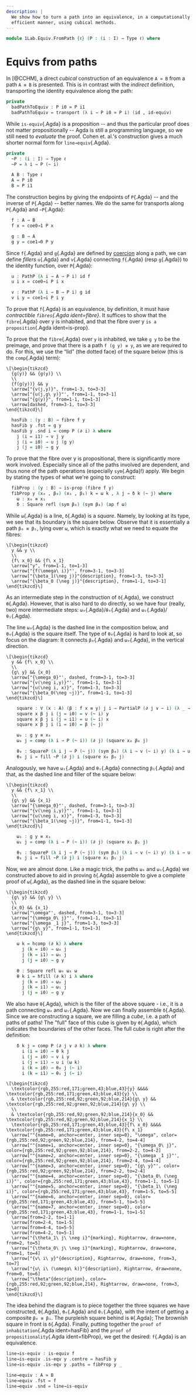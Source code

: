 ```yaml
---
description: |
  We show how to turn a path into an equivalence, in a computationally
  efficient manner, using cubical methods.
---
```

<!--
```agda
open import 1Lab.HLevel
open import 1Lab.Equiv
open import 1Lab.Path
open import 1Lab.Type
```
-->

```agda
module 1Lab.Equiv.FromPath {ℓ} (P : (i : I) → Type ℓ) where
```

# Equivs from paths

In [@CCHM], a direct _cubical_ construction of an equivalence `A ≃ B`
from a path `A ≡ B` is presented. This is in contrast with the
_indirect_ definition, transporting the identity equivalence along the
path:

```agda
private
  badPathToEquiv : P i0 ≃ P i1
  badPathToEquiv = transport (λ i → P i0 ≃ P i) (id , id-equiv)
```

While `is-equiv`{.Agda} is a proposition -- and thus the particular proof
does not matter propositionally -- Agda is still a programming language,
so we still need to _evaluate_ the proof. Cohen et. al.'s construction
gives a much shorter normal form for `line→equiv`{.Agda}.

```agda
private
  ~P : (i : I) → Type ℓ
  ~P = λ i → P (~ i)

  A B : Type ℓ
  A = P i0
  B = P i1
```

The construction begins by giving the endpoints of `P`{.Agda} -- and the
inverse of `P`{.Agda} -- better names. We do the same for transports
along `P`{.Agda} and `~P`{.Agda}:

```agda
  f : A → B
  f x = coe0→1 P x

  g : B → A
  g y = coe1→0 P y
```

Since `f`{.Agda} and `g`{.Agda} are defined by [coercion] along a path,
we can define _fillers_ `u`{.Agda} and `v`{.Agda} connecting `f`{.Agda}
(resp `g`{.Agda}) to the identity function, over `P`{.Agda}:

[coercion]: 1Lab.Path.html#squeezing-and-spreading

```agda
  u : PathP (λ i → A → P i) id f
  u i x = coe0→i P i x

  v : PathP (λ i → B → P i) g id
  v i y = coe1→i P i y
```

To prove that `f`{.Agda} is an equivalence, by definition, it must have
_contractible `fibres`{.Agda ident=fibre}_. It suffices to show that the
`fibre`{.Agda} over y is inhabited, and that the fibre over y `is a
proposition`{.Agda ident=is-prop}.

To prove that the `fibre`{.Agda} over `y` is inhabited, we take `g y` to
be the preimage, and prove that there is a path `f (g y) ≡ y`, as we are
required to do. For this, we use the “lid” (the dotted face) of the
square below (this is the `comp`{.Agda} term):

~~~{.quiver}
\[\begin{tikzcd}
  {g(y)} && {g(y)} \\
  \\
  {f(g(y))} && y
  \arrow["{v(j,y)}", from=1-3, to=3-3]
  \arrow["{u(j,g\ y)}"', from=1-1, to=3-1]
  \arrow["{g(y)}", from=1-1, to=1-3]
  \arrow[dashed, from=3-1, to=3-3]
\end{tikzcd}\]
~~~

```agda
  hasFib : (y : B) → fibre f y
  hasFib y .fst = g y
  hasFib y .snd i = comp P (∂ i) λ where
    j (i = i1) → v j y
    j (i = i0) → u j (g y)
    j (j = i0) → g y
```

To prove that the fibre over y is propositional, there is significantly
more work involved. Especially since all of the paths involved are
dependent, and thus none of the path operations (especially
`sym`{.Agda}!) apply. We begin by stating the types of what we're going
to construct:

```agda
  fibProp : (y : B) → is-prop (fibre f y)
  fibProp y (x₀ , β₀) (x₁ , β₁) k = ω k , λ j → δ k (~ j) where
    ω : x₀ ≡ x₁
    δ : Square refl (sym β₀) (sym β₁) (ap f ω)
```

While `ω`{.Agda} is a line, `δ`{.Agda} is a _square_. Namely, by looking
at its type, we see that its boundary is the square below. Observe that
it is essentially a path `β₀ ≡ β₁`, lying over `ω`, which is exactly
what we need to equate the fibres:

~~~{.quiver}
\[\begin{tikzcd}
  y && y \\
  \\
  {f\ x_0} && {f\ x_1}
  \arrow["y", from=1-1, to=1-3]
  \arrow["{f(\omega\ i)}"', from=3-1, to=3-3]
  \arrow["{\beta_1(\neg j)}"{description}, from=1-3, to=3-3]
  \arrow["{\beta_0 (\neg j)}"{description}, from=1-1, to=3-1]
\end{tikzcd}\]
~~~

As an intermediate step in the construction of `δ`{.Agda}, we construct
`θ`{.Agda}. However, that is also hard to do directly, so we have four
(really, two) more intermediate steps: `ω₀`{.Agda}/`θ₀`{.Agda} and
`ω₁`{.Agda}/`θ₁`{.Agda}.

The line `ω₀`{.Agda} is the dashed line in the composition below, and
`θ₀`{.Agda} is the square itself. The type of `θ₀`{.Agda} is hard to
look at, so focus on the diagram: It connects `β₀`{.Agda} and
`ω₀`{.Agda}, in the vertical direction.

~~~{.quiver}
\[\begin{tikzcd}
  y && {f\ x_0} \\
  \\
  {g\ y} && {x_0}
  \arrow["{\omega_0}"', dashed, from=3-1, to=3-3]
  \arrow["{v(\neg i,y)}"', from=1-1, to=3-1]
  \arrow["{u(\neg i, x)}", from=1-3, to=3-3]
  \arrow["{\beta_0(\neg ~j)}", from=1-1, to=1-3]
\end{tikzcd}\]
~~~

```agda
    square : ∀ (x : A) (β : f x ≡ y) j i → PartialP (∂ j ∨ ~ i) (λ _ → P (~ i))
    square x β j i (j = i0) = v (~ i) y
    square x β j i (j = i1) = u (~ i) x
    square x β j i (i = i0) = β (~ j)

    ω₀ : g y ≡ x₀
    ω₀ j = comp (λ i → P (~ i)) (∂ j) (square x₀ β₀ j)

    θ₀ : SquareP (λ i j → P (~ j)) (sym β₀) (λ i → v (~ i) y) (λ i → u (~ i) x₀) ω₀
    θ₀ j i = fill ~P (∂ j) i (square x₀ β₀ j)
```

Analogously, we have `ω₁`{.Agda} and `θ₁`{.Agda} connecting `β₁`{.Agda}
and that, as the dashed line and filler of the square below:

~~~{.quiver}
\[\begin{tikzcd}
  y && {f\ x_1} \\
  \\
  {g\ y} && {x_1}
  \arrow["{\omega_0}"', dashed, from=3-1, to=3-3]
  \arrow["{v(\neg i,y)}"', from=1-1, to=3-1]
  \arrow["{u(\neg i, x)}", from=1-3, to=3-3]
  \arrow["{\beta_1(\neg ~j)}", from=1-1, to=1-3]
\end{tikzcd}\]
~~~

```agda
    ω₁ : g y ≡ x₁
    ω₁ j = comp (λ i → P (~ i)) (∂ j) (square x₁ β₁ j)

    θ₁ : SquareP (λ i j → P (~ j)) (sym β₁) (λ i → v (~ i) y) (λ i → u (~ i) x₁) ω₁
    θ₁ j i = fill ~P (∂ j) i (square x₁ β₁ j)
```

Now, we are almost done. Like a magic trick, the paths `ω₀` and
`ω₁`{.Agda} we constructed above to aid in proving `δ`{.Agda} assemble
to give a complete proof of `ω`{.Agda}, as the dashed line in the square
below:

~~~{.quiver}
\[\begin{tikzcd}
  {g\ y} && {g\ y} \\
  \\
  {x_0} && {x_1}
  \arrow["\omega"', dashed, from=3-1, to=3-3]
  \arrow["{\omega_0\ j}"', from=1-1, to=3-1]
  \arrow["{\omega _1 j}", from=1-3, to=3-3]
  \arrow["{g\ y}", from=1-1, to=1-3]
\end{tikzcd}\]
~~~

```agda
    ω k = hcomp (∂ k) λ where
      j (k = i0) → ω₀ j
      j (k = i1) → ω₁ j
      j (j = i0) → g y

    θ : Square refl ω₀ ω₁ ω
    θ k i = hfill (∂ k) i λ where
      j (k = i0) → ω₀ j
      j (k = i1) → ω₁ j
      j (j = i0) → g y
```

We also have `θ`{.Agda}, which is the filler of the above square - i.e.,
it is a path connecting `ω₀` and `ω₁`{.Agda}. Now we can finally
assemble `δ`{.Agda}. Since we are constructing a square, we are filling
a _cube_, i.e. a path of paths of paths! The "full" face of this cube is
given by `θ`{.Agda}, which indicates the boundaries of the other faces.
The full cube is right after the definition:

```agda
    δ k j = comp P (∂ j ∨ ∂ k) λ where
      i (i = i0) → θ k j
      i (j = i0) → v i y
      i (j = i1) → u i (ω k)
      i (k = i0) → θ₀ j (~ i)
      i (k = i1) → θ₁ j (~ i)
```

~~~{.quiver}
\[\begin{tikzcd}
  \textcolor{rgb,255:red,171;green,43;blue,43}{y} &&&& \textcolor{rgb,255:red,171;green,43;blue,43}{y} \\
  & \textcolor{rgb,255:red,92;green,92;blue,214}{g\ y} && \textcolor{rgb,255:red,92;green,92;blue,214}{g\ y} \\
  \\
  & \textcolor{rgb,255:red,92;green,92;blue,214}{x_0} && \textcolor{rgb,255:red,92;green,92;blue,214}{x_1} \\
  \textcolor{rgb,255:red,171;green,43;blue,43}{f\ x_0} &&&& \textcolor{rgb,255:red,171;green,43;blue,43}{f\ x_1}
  \arrow[""{name=0, anchor=center, inner sep=0}, "\omega", color={rgb,255:red,92;green,92;blue,214}, from=4-2, to=4-4]
  \arrow[""{name=1, anchor=center, inner sep=0}, "{\omega_0\ j}", color={rgb,255:red,92;green,92;blue,214}, from=2-2, to=4-2]
  \arrow[""{name=2, anchor=center, inner sep=0}, "{\omega _1 j}"', color={rgb,255:red,92;green,92;blue,214}, from=2-4, to=4-4]
  \arrow[""{name=3, anchor=center, inner sep=0}, "{g\ y}"', color={rgb,255:red,92;green,92;blue,214}, from=2-2, to=2-4]
  \arrow[""{name=4, anchor=center, inner sep=0}, "{\beta_0\ (\neg i)}"', color={rgb,255:red,171;green,43;blue,43}, from=1-1, to=5-1]
  \arrow[""{name=5, anchor=center, inner sep=0}, "{\beta_1\ (\neg i)}", color={rgb,255:red,171;green,43;blue,43}, from=1-5, to=5-5]
  \arrow[""{name=6, anchor=center, inner sep=0}, color={rgb,255:red,171;green,43;blue,43}, from=5-1, to=5-5]
  \arrow[""{name=7, anchor=center, inner sep=0}, color={rgb,255:red,171;green,43;blue,43}, from=1-1, to=1-5]
  \arrow[from=2-2, to=1-1]
  \arrow[from=2-4, to=1-5]
  \arrow[from=4-4, to=5-5]
  \arrow[from=4-2, to=5-1]
  \arrow["{\theta_1\ j\ \neg i}"{marking}, Rightarrow, draw=none, from=2, to=5]
  \arrow["{\theta_0\ j\ \neg i}"{marking}, Rightarrow, draw=none, from=1, to=4]
  \arrow["{v\ i\ y}"{description}, Rightarrow, draw=none, from=3, to=7]
  \arrow["{u\ i\ (\omega\ k)}"{description}, Rightarrow, draw=none, from=0, to=6]
  \arrow["\theta"{description}, color={rgb,255:red,92;green,92;blue,214}, Rightarrow, draw=none, from=3, to=0]
\end{tikzcd}\]
~~~

The idea behind the diagram is to piece together the three squares we
have constructed, `θ`{.Agda}, `θ₀`{.Agda} and `θ₁`{.Agda}, with the
intent of getting a composite `β₀ ≡ β₁`. The purpleish square behind is
`θ`{.Agda}; The brownish square in front is `δ`{.Agda}. Finally, putting
together the `proof of inhabitation`{.Agda ident=hasFib} and the `proof
of propositionality`{.Agda ident=fibProp}, we get the desired:
`f`{.Agda} is an equivalence.

```agda
line→is-equiv : is-equiv f
line→is-equiv .is-eqv y .centre = hasFib y
line→is-equiv .is-eqv y .paths = fibProp y _

line→equiv : A ≃ B
line→equiv .fst = f
line→equiv .snd = line→is-equiv
```
